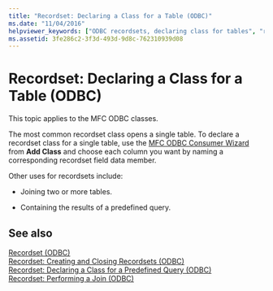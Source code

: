 ```yaml
---
title: "Recordset: Declaring a Class for a Table (ODBC)"
ms.date: "11/04/2016"
helpviewer_keywords: ["ODBC recordsets, declaring class for tables", "recordsets, declaring classes for tables"]
ms.assetid: 3fe286c2-3f3d-493d-9d8c-762310939d08
---
```

# Recordset: Declaring a Class for a Table (ODBC)

This topic applies to the MFC ODBC classes.

The most common recordset class opens a single table. To declare a recordset class for a single table, use the [MFC ODBC Consumer Wizard](../../mfc/reference/adding-an-mfc-odbc-consumer.md) from **Add Class** and choose each column you want by naming a corresponding recordset field data member.

Other uses for recordsets include:

- Joining two or more tables.

- Containing the results of a predefined query.

## See also

[Recordset (ODBC)](../../data/odbc/recordset-odbc.md)<br/>
[Recordset: Creating and Closing Recordsets (ODBC)](../../data/odbc/recordset-creating-and-closing-recordsets-odbc.md)<br/>
[Recordset: Declaring a Class for a Predefined Query (ODBC)](../../data/odbc/recordset-declaring-a-class-for-a-predefined-query-odbc.md)<br/>
[Recordset: Performing a Join (ODBC)](../../data/odbc/recordset-performing-a-join-odbc.md)
